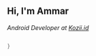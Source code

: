 
<h2> Hi, I'm Ammar</h2>


<p><em>Android Developer at <a href="https://www.kozii.id/">Kozii.id</a>
  
</em></p>


```kotlin

}
```

